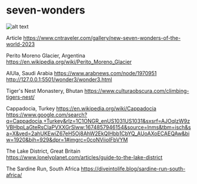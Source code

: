 # seven-wonders
![alt text](https://github.com/[KimberlyJane57]/[seven-wonders]/blob/[main]/image.jpg?raw=true)

Article
https://www.cntraveler.com/gallery/new-seven-wonders-of-the-world-2023

Perito Moreno Glacier, Argentina
https://en.wikipedia.org/wiki/Perito_Moreno_Glacier

AlUla, Saudi Arabia
https://www.arabnews.com/node/1970951
http://127.0.0.1:5501/wonder3/wonder3.html

Tiger's Nest Monastery, Bhutan
https://www.culturaobscura.com/climbing-tigers-nest/

Cappadocia, Turkey
https://en.wikipedia.org/wiki/Cappadocia
https://www.google.com/search?q=Cappadocia,+Turkey&rlz=1C1ONGR_enUS1031US1031&sxsrf=AJOqlzW9zVBHbpLaGteRsCIaPVXXGrSlww:1674857946154&source=lnms&tbm=isch&sa=X&ved=2ahUKEwiZ67eH5Oj8AhW2EkQIHbb1CbYQ_AUoAXoECAEQAw&biw=1920&bih=929&dpr=1#imgrc=0coNViioIFbVYM

The Lake District, Great Britain
https://www.lonelyplanet.com/articles/guide-to-the-lake-district

The Sardine Run, South Africa
https://diveintolife.blog/sardine-run-south-africa/